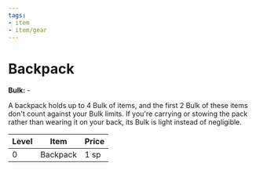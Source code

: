 ```yaml
---
tags:
- item
- item/gear
---
```

# Backpack

**Bulk:** -

A backpack holds up to 4 Bulk of items, and the first 2 Bulk of these items don't count against your Bulk limits. If you're carrying or stowing the pack rather than wearing it on your back, its Bulk is light instead of negligible.

| **Level** | **Item**      | **Price** |
| --------- | ------------- | --------- |
| 0         | Backpack      | 1 sp      |
